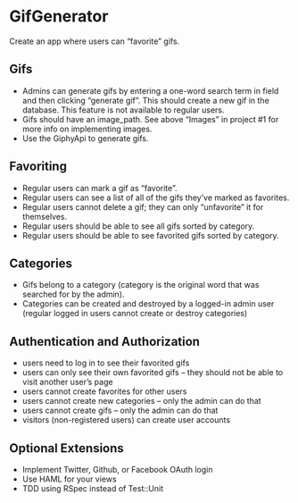# GifGenerator

Create an app where users can “favorite” gifs.

## Gifs

- Admins can generate gifs by entering a one-word search term in field and then clicking “generate gif”. This should create a new gif in the database. This feature is not available to regular users.
- Gifs should have an image_path. See above “Images” in project #1 for more info on implementing images.
- Use the GiphyApi to generate gifs.

## Favoriting

- Regular users can mark a gif as “favorite”.
- Regular users can see a list of all of the gifs they’ve marked as favorites.
- Regular users cannot delete a gif; they can only “unfavorite” it for themselves.
- Regular users should be able to see all gifs sorted by category.
- Regular users should be able to see favorited gifs sorted by category.

## Categories

- Gifs belong to a category (category is the original word that was searched for by the admin).
- Categories can be created and destroyed by a logged-in admin user (regular logged in users cannot create or destroy categories)

## Authentication and Authorization

- users need to log in to see their favorited gifs
- users can only see their own favorited gifs – they should not be able to visit another user’s page
- users cannot create favorites for other users
- users cannot create new categories – only the admin can do that
- users cannot create gifs – only the admin can do that
- visitors (non-registered users) can create user accounts

## Optional Extensions

- Implement Twitter, Github, or Facebook OAuth login
- Use HAML for your views
- TDD using RSpec instead of Test::Unit
